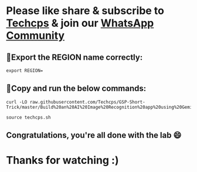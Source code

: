

# Please like share & subscribe to [Techcps](https://www.youtube.com/@techcps) & join our [WhatsApp Community](https://whatsapp.com/channel/0029Va9nne147XeIFkXYv71A)


## 🚨Export the REGION name correctly:

```
export REGION=
```

## 🚨Copy and run the below commands:

```
curl -LO raw.githubusercontent.com/Techcps/GSP-Short-Trick/master/Build%20an%20AI%20Image%20Recognition%20app%20using%20Gemini%20on%20Vertex%20AI/techcps.sh

source techcps.sh
```

## Congratulations, you're all done with the lab 😄

# Thanks for watching :)
